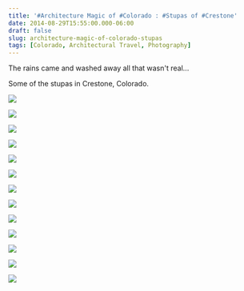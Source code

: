 ```yaml
---
title: '#Architecture Magic of #Colorado : #Stupas of #Crestone'
date: 2014-08-29T15:55:00.000-06:00
draft: false
slug: architecture-magic-of-colorado-stupas
tags: [Colorado, Architectural Travel, Photography]
---
```


The rains came and washed away all that wasn't real...

Some of the stupas in Crestone, Colorado.

  

![](/images/blog/legacy/DSC05511%2B(Medium).JPG)

  

![](/images/blog/legacy/DSC05506%2B(Medium).JPG)

  

![](/images/blog/legacy/DSC05502%2B(Medium).JPG)

  

![](/images/blog/legacy/DSC05503%2B(Medium).JPG)

  

![](/images/blog/legacy/DSC05477%2B(Medium).JPG)

  

![](/images/blog/legacy/DSC05473%2B(Medium).JPG)

  

![](/images/blog/legacy/DSC05452%2B(Medium).JPG)

  

![](/images/blog/legacy/DSC05460%2B(Medium).JPG)

  

![](/images/blog/legacy/DSC05462%2B(Medium).JPG)

  

![](/images/blog/legacy/DSC05464%2B(Medium).JPG)

  

![](/images/blog/legacy/DSC05466%2B(Medium).JPG)

  

![](/images/blog/legacy/DSC05462.JPG)

  

![](/images/blog/legacy/DSC05452.JPG)